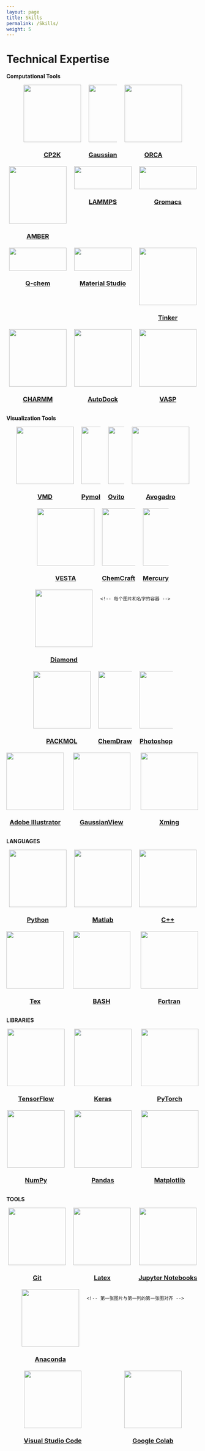 ```yaml
---
layout: page
title: Skills
permalink: /Skills/
weight: 5
---
```


# __Technical Expertise__

**Computational Tools**

<!-- 使用 Flexbox 布局容器 -->
<div style="display: flex; justify-content: center; flex-wrap: wrap; gap: 20px;">

  <!-- 每个图片和名字的容器 -->
  <div style="text-align: center;">
    <img src="/assets/cp2k.png" style="width:150px; height:150px; display:block; margin: 0 auto;">
    <h3 style="margin-bottom: 0;"><a href="/people/your-permalink/">CP2K</a></h3>
  </div>

  <div style="text-align: center;">
    <img src="/assets/Gaussian16_2.png" style="width: 150%; height:150px; display: block; margin: 0 auto;">
    <h3 style="margin-bottom: 0;"><a href="/people/your-permalink/">Gaussian</a></h3>
  </div>

  <div style="text-align: center;">
    <img src="/assets/orca.png" style="width:150px; height:150px; display:block; margin: 0 auto;">
    <h3 style="margin-bottom: 0;"><a href="/people/your-permalink/">ORCA</a></h3>
  </div>

  <div style="text-align: center;">
    <img src="/assets/amber.png" style="width:150px; height:150px; display:block; margin: 0 auto;">
    <h3 style="margin-bottom: 0;"><a href="/people/your-permalink/">AMBER</a></h3>
  </div>

  <!-- 每个图片和名字的容器 -->
  <div style="text-align: center;">
    <img src="/assets/lammps.png" style="width:150px; height:60px; display:block; margin: 0 auto;">
    <h3 style="margin-bottom: 0;"><a href="/people/your-permalink/">LAMMPS</a></h3>
  </div>

  <div style="text-align: center;">
    <img src="/assets/gromacs.png" style="width:150px; height:60px; display:block; margin: 0 auto;">
    <h3 style="margin-bottom: 0;"><a href="/people/your-permalink/">Gromacs</a></h3>
  </div>

  <div style="text-align: center;">
    <img src="/assets/qchem.png" style="width:150px; height:60px; display:block; margin: 0 auto;">
    <h3 style="margin-bottom: 0;"><a href="/people/your-permalink/">Q-chem</a></h3>
  </div>

  <div style="text-align: center;">
    <img src="/assets/materialstudio.png" style="width:150px; height:60px; display:block; margin: 0 auto;">
    <h3 style="margin-bottom: 0;"><a href="/people/your-permalink/">Material Studio</a></h3>
  </div>

  
  <!-- 每个图片和名字的容器 -->
  <div style="text-align: center;">
    <img src="/assets/Tinker.png" style="width:150px; height: auto; display:block; margin: 0 auto;">
    <h3 style="margin-bottom: 0;"><a href="/people/your-permalink/">Tinker</a></h3>
  </div>

  <div style="text-align: center;">
    <img src="/assets/charmm.png" style="width:150px; height:150px; display:block; margin: 0 auto;">
    <h3 style="margin-bottom: 0;"><a href="/people/your-permalink/">CHARMM</a></h3>
  </div>

  <div style="text-align: center;">
    <img src="/assets/autodock4.png" style="width:150px; height:150px; display:block; margin: 0 auto;">
    <h3 style="margin-bottom: 0;"><a href="/people/your-permalink/">AutoDock</a></h3>
  </div>

  <div style="text-align: center;">
    <img src="/assets/vasp.png" style="width:150px; height:150px; display:block; margin: 0 auto;">
    <h3 style="margin-bottom: 0;"><a href="/people/your-permalink/">VASP</a></h3>
  </div>

</div>


<br> <!-- 强制换行 -->
**Visualization Tools**

<!-- 使用 Flexbox 布局容器 -->
<div style="display: flex; justify-content: center; flex-wrap: wrap; gap: 20px;">

  <!-- 每个图片和名字的容器 -->
  <div style="text-align: center;">
    <img src="/assets/VMD.png" style="width:150px; height:150px; display:block; margin: 0 auto;">
    <h3 style="margin-bottom: 0;"><a href="/people/your-permalink/">VMD</a></h3>
  </div>

  <div style="text-align: center;">
    <img src="/assets/Pymol.png" style="width: 150%; height:150px; display: block; margin: 0 auto;">
    <h3 style="margin-bottom: 0;"><a href="/people/your-permalink/">Pymol</a></h3>
  </div>

  <div style="text-align: center;">
    <img src="/assets/ovito.png" style="width: 150%; height:150px; display: block; margin: 0 auto;">
    <h3 style="margin-bottom: 0;"><a href="/people/your-permalink/">Ovito</a></h3>
  </div>

  <div style="text-align: center;">
    <img src="/assets/avlgadro.png" style="width:150px; height:150px; display:block; margin: 0 auto;">
    <h3 style="margin-bottom: 0;"><a href="/people/your-permalink/">Avogadro</a></h3>
  </div>


  <!-- 每个图片和名字的容器 -->
  <div style="text-align: center;">
    <img src="/assets/vesta.png" style="width:150px; height:150px; display:block; margin: 0 auto;">
    <h3 style="margin-bottom: 0;"><a href="/people/your-permalink/">VESTA</a></h3>
  </div>

  <div style="text-align: center;">
    <img src="/assets/ChemCraft.png" style="width: 150%; height:150px; display: block; margin: 0 auto;">
    <h3 style="margin-bottom: 0;"><a href="/people/your-permalink/">ChemCraft</a></h3>
  </div>

  <div style="text-align: center;">
    <img src="/assets/mercury.png" style="width: 150%; height:150px; display: block; margin: 0 auto;">
    <h3 style="margin-bottom: 0;"><a href="/people/your-permalink/">Mercury</a></h3>
  </div>

  <div style="text-align: center;">
    <img src="/assets/diamond.png" style="width:150px; height:150px; display:block; margin: 0 auto;">
    <h3 style="margin-bottom: 0;"><a href="/people/your-permalink/">Diamond</a></h3>
  </div>


    <!-- 每个图片和名字的容器 -->
  <div style="text-align: center;">
    <img src="/assets/packmol.png" style="width:150px; height:150px; display:block; margin: 0 auto;">
    <h3 style="margin-bottom: 0;"><a href="/people/your-permalink/">PACKMOL</a></h3>
  </div>

  <div style="text-align: center;">
    <img src="/assets/chemdraw.png" style="width: 150%; height:150px; display: block; margin: 0 auto;">
    <h3 style="margin-bottom: 0;"><a href="/people/your-permalink/">ChemDraw</a></h3>
  </div>

  <div style="text-align: center;">
    <img src="/assets/photoshop.png" style="width: 150%; height:150px; display: block; margin: 0 auto;">
    <h3 style="margin-bottom: 0;"><a href="/people/your-permalink/">Photoshop</a></h3>
  </div>

  <div style="text-align: center;">
    <img src="/assets/Ai.png" style="width:150px; height:150px; display:block; margin: 0 auto;">
    <h3 style="margin-bottom: 0;"><a href="/people/your-permalink/">Adobe Illustrator</a></h3>
  </div>


  <!-- 第一张图片与第一列的第一张图对齐 -->
  <div style="text-align: center; flex: 1 1 22%;">
    <img src="/assets/gaussianview.png" style="width:150px; height:150px; display:block; margin: 0 auto;">
    <h3 style="margin-bottom: 0;"><a href="/people/your-permalink/">GaussianView</a></h3>
  </div>

  <!-- 第二张图片与第一列的第二张图对齐 -->
  <div style="text-align: center; flex: 1 1 22%;">
    <img src="/assets/Xming.png" style="width:150px; height:150px; display:block; margin: 0 auto;">
    <h3 style="margin-bottom: 0;"><a href="/people/your-permalink/">Xming</a></h3>
  </div>


</div>  


<br> <!-- 强制换行 -->
**LANGUAGES**

<!-- 使用 Flexbox 布局容器 -->
<div style="display: flex; justify-content: center; flex-wrap: wrap; gap: 20px;">

  <!-- 每个图片和名字的容器 -->
  <div style="text-align: center;">
    <img src="/assets/python.png" style="width:150px; height:150px; display:block; margin: 0 auto;">
    <h3 style="margin-bottom: 0;"><a href="/people/your-permalink/">Python</a></h3>
  </div>

  <div style="text-align: center;">
    <img src="/assets/matlab.png" style="width:150px; height:150px; display:block; margin: 0 auto;">
    <h3 style="margin-bottom: 0;"><a href="/people/your-permalink/">Matlab</a></h3>
  </div>

  <div style="text-align: center;">
    <img src="/assets/c.png" style="width:150px; height:150px; display:block; margin: 0 auto;">
    <h3 style="margin-bottom: 0;"><a href="/people/your-permalink/">C++</a></h3>
  </div>

  <div style="text-align: center;">
    <img src="/assets/tex.png" style="width:150px; height:150px; display:block; margin: 0 auto;">
    <h3 style="margin-bottom: 0;"><a href="/people/your-permalink/">Tex</a></h3>
  </div>

  <!-- 第一张图片与第一列的第一张图对齐 -->
  <div style="text-align: center; flex: 1 1 22%;">
    <img src="/assets/bash.png" style="width:auto; height:150px; display:block; margin: 0 auto;">
    <h3 style="margin-bottom: 0;"><a href="/people/your-permalink/">BASH</a></h3>
  </div>

  <!-- 第二张图片与第一列的第二张图对齐 -->
  <div style="text-align: center; flex: 1 1 22%;">
    <img src="/assets/fortran.png" style="width:150px; height:150px; display:block; margin: 0 auto;">
    <h3 style="margin-bottom: 0;"><a href="/people/your-permalink/">Fortran</a></h3>
  </div>
  

</div>

<br> <!-- 强制换行 -->
**LIBRARIES**

<!-- 使用 Flexbox 布局容器 -->
<div style="display: flex; flex-wrap: wrap; gap: 20px; justify-content: center;">

  <!-- 第一行 4 张图片 -->
  <div style="text-align: center; flex: 1 1 22%;">
    <img src="/assets/tensorflow.png" style="width:150px; height:150px; display:block; margin: 0 auto;">
    <h3 style="margin-bottom: 0;"><a href="/people/your-permalink/">TensorFlow</a></h3>
  </div>

  <div style="text-align: center; flex: 1 1 22%;">
    <img src="/assets/keras.png" style="width:150px; height:150px; display:block; margin: 0 auto;">
    <h3 style="margin-bottom: 0;"><a href="/people/your-permalink/">Keras</a></h3>
  </div>

  <div style="text-align: center; flex: 1 1 22%;">
    <img src="/assets/pytorch.png" style="width:150px; height:150px; display:block; margin: 0 auto;">
    <h3 style="margin-bottom: 0;"><a href="/people/your-permalink/">PyTorch</a></h3>
  </div>

  <div style="text-align: center; flex: 1 1 22%;">
    <img src="/assets/numpy.png" style="width:150px; height:150px; display:block; margin: 0 auto;">
    <h3 style="margin-bottom: 0;"><a href="/people/your-permalink/">NumPy</a></h3>
  </div>

  <!-- 第一张图片与第一列的第一张图对齐 -->
  <div style="text-align: center; flex: 1 1 22%;">
    <img src="/assets/pandas.png" style="width:150px; height:150px; display:block; margin: 0 auto;">
    <h3 style="margin-bottom: 0;"><a href="/people/your-permalink/">Pandas</a></h3>
  </div>

  <!-- 第二张图片与第一列的第二张图对齐 -->
  <div style="text-align: center; flex: 1 1 22%;">
    <img src="/assets/matplotlib.png" style="width:150px; height:150px; display:block; margin: 0 auto;">
    <h3 style="margin-bottom: 0;"><a href="/people/your-permalink/">Matplotlib</a></h3>
  </div>

</div>

<br> <!-- 强制换行 -->
**TOOLS**

<!-- 使用 Flexbox 布局容器 -->
<div style="display: flex; justify-content: center; flex-wrap: wrap; gap: 20px;">

  <!-- 每个图片和名字的容器 -->
  <div style="text-align: center;">
    <img src="/assets/git.png" style="width:150px; height:150px; display:block; margin: 0 auto;">
    <h3 style="margin-bottom: 0;"><a href="/people/your-permalink/">Git</a></h3>
  </div>

  <div style="text-align: center;">
    <img src="/assets/latex.png" style="width:150px; height:150px; display:block; margin: 0 auto;">
    <h3 style="margin-bottom: 0;"><a href="/people/your-permalink/">Latex</a></h3>
  </div>

  <div style="text-align: center;">
    <img src="/assets/jupyter.png" style="width:150px; height:150px; display:block; margin: 0 auto;">
    <h3 style="margin-bottom: 0;"><a href="/people/your-permalink/">Jupyter Notebooks</a></h3>
  </div>

  <div style="text-align: center;">
    <img src="/assets/anaconda.png" style="width:150px; height:150px; display:block; margin: 0 auto;">
    <h3 style="margin-bottom: 0;"><a href="/people/your-permalink/">Anaconda</a></h3>
  </div>

    <!-- 第一张图片与第一列的第一张图对齐 -->
  <div style="text-align: center; flex: 1 1 22%;">
    <img src="/assets/vscode.png" style="width:150px; height:150px; display:block; margin: 0 auto;">
    <h3 style="margin-bottom: 0;"><a href="/people/your-permalink/">Visual Studio Code</a></h3>
  </div>

  <!-- 第二张图片与第一列的第二张图对齐 -->
  <div style="text-align: center; flex: 1 1 22%;">
    <img src="/assets/colab.png" style="width:150px; height:150px; display:block; margin: 0 auto;">
    <h3 style="margin-bottom: 0;"><a href="/people/your-permalink/">Google Colab</a></h3>
  </div>

</div>








